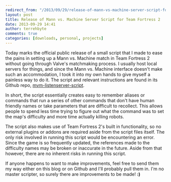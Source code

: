 ```yaml
---
redirect_from: "/2013/09/29/release-of-mann-vs-machine-server-script-for-team-fortress-2/"
layout: post
title: Release of Mann vs. Machine Server Script for Team Fortress 2
date: 2013-09-29 14:41
author: terrehbyte
comments: true
categories: [downloads, personal, projects]
---
```

Today marks the official public release of a small script that I made to ease the pains in setting up a Mann vs. Machine match in Team Fortress 2 without going through Valve's matchmaking process. I usually host local servers for things, and since the Mann vs. Machine interface doesn't make such an accommodation, I took it into my own hands to give myself a painless way to do it. The script and relevant instructions are found in its Github repo, [mvm-listenserver-script](https://github.com/terrehbyte/mvm-listenserver-script).  

In short, the script essentially creates easy to remember aliases or commands that run a series of other commands that don't have human friendly names or take parameters that are difficult to recollect. This allows people to spend less time trying to figure out what the command was to set the map's difficulty and more time actually killing robots.  

The script also makes use of Team Fortress 2's built in functionality, so no external plugins or addons are required aside from the script files itself. The only risk involved in running this script would be encountering an error. Since the game is so frequently updated, the references made to the difficulty names may be broken or inaccurate in the future. Aside from that however, there are no inherent risks in running this script.  

If anyone happens to want to make improvements, feel free to send them my way either on this blog or on Github and I'll probably pull them in. I'm no master scripter, so surely there are improvements to be made! __:)__  

